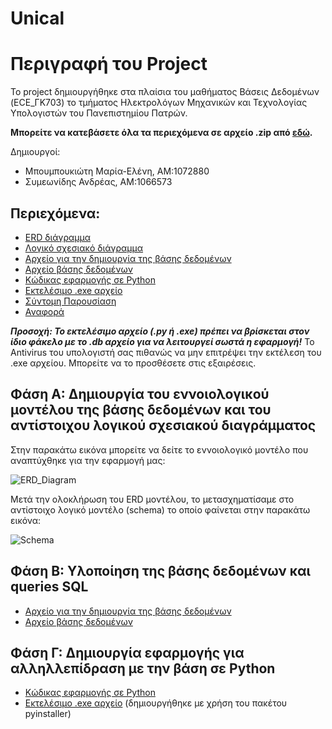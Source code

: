 # Unical
# Περιγραφή του Project
Το project δημιουργήθηκε στα πλαίσια του μαθήματος Βάσεις Δεδομένων (ECE_ΓK703) το τμήματος Ηλεκτρολόγων Μηχανικών και Τεχνολογίας Υπολογιστών του Πανεπιστημίου Πατρών.


**Μπορείτε να κατεβάσετε όλα τα περιεχόμενα σε αρχείο .zip από [εδώ](https://github.com/symeona17/ECE_UPatras-Databases-Unical).**

Δημιουργοί:
- Μπουμπουκιώτη Μαρία-Ελένη, ΑΜ:1072880
- Συμεωνίδης Ανδρέας, ΑΜ:1066573

## Περιεχόμενα:
- [ERD διάγραμμα](Gallery_img.png)
- [Λογικό σχεσιακό διάγραμμα](DB_Schema.png)
- [Αρχείο για την δημιουργία της βάσης δεδομένων](project1.db.sql)
- [Αρχείο βάσης δεδομένων](project1.db)
- [Κώδικας εφαρμογής σε Python](program.py)
- [Εκτελέσιμο .exe αρχείο](program.exe)
- [Σύντομη Παρουσίαση]()
- [Αναφορά]()

***Προσοχή: Το εκτελέσιμο αρχείο (.py ή .exe) πρέπει να βρίσκεται στον ίδιο φάκελο με το .db αρχείο για να λειτουργεί σωστά η εφαρμογή!***
Το Antivirus του υπολογιστή σας πιθανώς να μην επιτρέψει την εκτέλεση του .exe αρχείου. Μπορείτε να το προσθέσετε στις εξαιρέσεις.

## Φάση Α: Δημιουργία του εννοιολογικού μοντέλου της βάσης δεδομένων και του αντίστοιχου λογικού σχεσιακού διαγράμματος

Στην παρακάτω εικόνα μπορείτε να δείτε το εννοιολογικό μοντέλο που αναπτύχθηκε για την εφαρμογή μας:

![ERD_Diagram]() 

Μετά την ολοκλήρωση του ERD μοντέλου, το μετασχηματίσαμε στο αντίστοιχο λογικό μοντέλο (schema) το οποίο φαίνεται στην παρακάτω εικόνα:

![Schema]()

## Φάση Β: Υλοποίηση της βάσης δεδομένων και queries SQL

- [Αρχείο για την δημιουργία της βάσης δεδομένων](project1.db.sql)
- [Αρχείο βάσης δεδομένων](project1.db)

## Φάση Γ: Δημιουργία εφαρμογής για αλληλλεπίδραση με την βάση σε Python

- [Κώδικας εφαρμογής σε Python](program.py)
- [Εκτελέσιμο .exe αρχείο](program.exe) (δημιουργήθηκε με χρήση του πακέτου pyinstaller)
